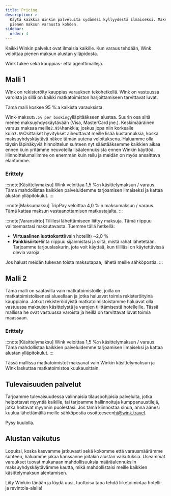 ```yaml
---
title: Pricing
description: >-
  Käytä kaikkia Winkin palveluita sydämesi kyllyydestä ilmaiseksi. Maksat vain
  pienen maksun varausta kohden.
sidebar:
  order: 4
---
```

Kaikki Winkin palvelut ovat ilmaisia ​​kaikille. Kun varaus tehdään, Wink veloittaa pienen maksun alustan ylläpidosta.

Wink tukee sekä kauppias- että agenttimalleja.

## Malli 1

Wink on rekisteröity kauppias varauksen tekohetkellä. Wink on vastuussa varoista ja sillä on kaikki matkatoimiston harjoittamiseen tarvittavat luvat.

Tämä malli koskee 95 %:a kaikista varauksista.

Wink-maksut`5.5% per booking`ylläpitääkseen alustaa.
Suurin osa siitä menee maksuyhdyskäytävään (Visa, MasterCard jne.). Keskimääräinen varaus maksaa meille`2.95%`hankkia; joskus jopa niin korkealle kuin`3.6%`Osittaiset hyvitykset aiheuttavat meille lisää kustannuksia, koska maksuyhdyskäytävä näkee tämän uutena veloituksena.
Haluamme olla täysin läpinäkyviä hinnoittelun suhteen nyt säästääksemme kaikkien aikaa ennen kuin yritämme neuvotella lisäalennuksista ennen Winkin käyttöä. Hinnoittelumallimme on enemmän kuin reilu ja meidän on myös ansaittava elantomme.

### Erittely

:::note\[Käsittelymaksu]
Wink veloittaa 1,5 %:n käsittelymaksun / varaus. Tämä mahdollistaa kaikkien palveluidemme tarjoamisen ilmaiseksi ja kattaa alustan ylläpitokulut.
:::

:::note\[Maksumaksu]
TripPay veloittaa 4,0 %:n maksumaksun / varaus. Tämä kattaa maksun vastaanottamisen matkustajalta.
:::

:::note\[Varansiirto]
Tilillesi lähettämiseen liittyy maksuja. Tämä riippuu valitsemastasi maksutavasta. Tuemme tällä hetkellä:

* **Virtuaalinen luottokortti**(vain hotellit) ~2,0 %
* **Pankkisiirto**Hinta riippuu sijainnistasi ja siitä, mistä rahat lähetetään. Tarjoamme tarjouslaskurin, jota voit käyttää, kun tililläsi on käytettävissä olevia varoja.

Jos haluat meidän tukevan toista maksutapaa, lähetä meille sähköpostia.
:::

## Malli 2

Tämä malli on saatavilla vain matkatoimistoille, joilla on matkatoimistolisenssi alueellaan ja jotka haluavat toimia rekisteröityinä kauppiaina. Jotkut rekisteröidyistä matkatoimistoistamme haluavat olla vastuussa maksujen käsittelystä ja varojen tilittämisestä hotelleille. Tässä mallissa he ovat vastuussa varoista ja heillä on tarvittavat luvat toimia maassaan.

### Erittely

:::note\[Käsittelymaksu]
Wink veloittaa 1,5 %:n käsittelymaksun / varaus. Tämä mahdollistaa kaikkien palveluidemme tarjoamisen ilmaiseksi ja kattaa alustan ylläpitokulut.
:::

Tässä mallissa matkatoimistot maksavat vain Winkin käsittelymaksun ja Wink laskuttaa matkatoimistoa kuukausittain.

## Tulevaisuuden palvelut

Tarjoamme tulevaisuudessa valinnaisia ​​tilauspohjaisia ​​palveluita, jotka helpottavat myyntiä kaikille, tai tarjoamme hallinnoituja kumppanuustilejä, jotka hoitavat myynnin puolestasi. Jos tämä kiinnostaa sinua, anna äänesi kuulua lähettämällä meille sähköpostia osoitteeseen<hi@wink.travel>.

Pysy kuulolla.

## Alustan vaikutus

Lopuksi, koska kasvamme jatkuvasti sekä kokomme että varausmäärämme suhteen, haluamme jakaa kanssanne joitakin alustan vaikutuksia. Useammat varaukset tuovat mukanaan mahdollisuuksia määräalennuksiin maksuyhdyskäytävämme kautta, mikä mahdollistaisi meille kaikkien käsittelymaksun alentamisen.

Liity Winkiin tänään ja löydä uusi, tuottoisa tapa tehdä liiketoimintaa hotelli- ja ravintola-alalla!

